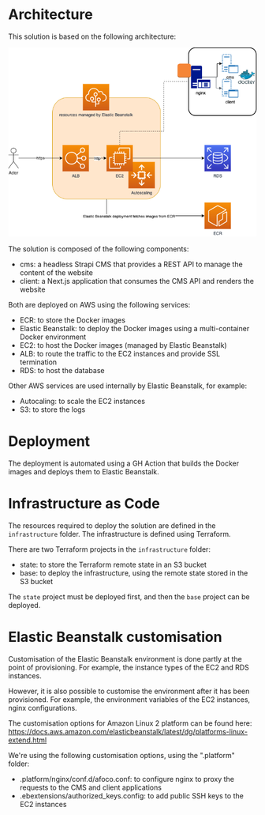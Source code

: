 # Architecture

This solution is based on the following architecture:

![Architecture](./architecture.png)

The solution is composed of the following components:
- cms: a headless Strapi CMS that provides a REST API to manage the content of the website
- client: a Next.js application that consumes the CMS API and renders the website

Both are deployed on AWS using the following services:
- ECR: to store the Docker images
- Elastic Beanstalk: to deploy the Docker images using a multi-container Docker environment
- EC2: to host the Docker images (managed by Elastic Beanstalk)
- ALB: to route the traffic to the EC2 instances and provide SSL termination
- RDS: to host the database

Other AWS services are used internally by Elastic Beanstalk, for example:
- Autocaling: to scale the EC2 instances
- S3: to store the logs

# Deployment

The deployment is automated using a GH Action that builds the Docker images and deploys them to Elastic Beanstalk.

# Infrastructure as Code

The resources required to deploy the solution are defined in the `infrastructure` folder. The infrastructure is defined using Terraform.

There are two Terraform projects in the `infrastructure` folder:
- state: to store the Terraform remote state in an S3 bucket
- base: to deploy the infrastructure, using the remote state stored in the S3 bucket

The `state` project must be deployed first, and then the `base` project can be deployed.

# Elastic Beanstalk customisation

Customisation of the Elastic Beanstalk environment is done partly at the point of provisioning. For example, the instance types of the EC2 and RDS instances.

However, it is also possible to customise the environment after it has been provisioned. For example, the environment variables of the EC2 instances, nginx configurations.

The customisation options for Amazon Linux 2 platform can be found here:
https://docs.aws.amazon.com/elasticbeanstalk/latest/dg/platforms-linux-extend.html

We're using the following customisation options, using the ".platform" folder:
- .platform/nginx/conf.d/afoco.conf: to configure nginx to proxy the requests to the CMS and client applications
- .ebextensions/authorized_keys.config: to add public SSH keys to the EC2 instances
